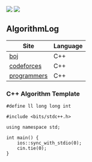 ![](https://img.shields.io/github/languages/top/eglik/AlgorithmLog.svg?color=brightgreen) ![](https://img.shields.io/github/languages/count/eglik/AlgorithmLog.svg)

## AlgorithmLog
  Site          | Language
  ------------- | -------------
  [boj](https://www.acmicpc.net/)  | C++
  [codeforces](https://www.topcoder.com/)  | C++
  [programmers](https://programmers.co.kr/)  | C++

### C++ Algorithm Template
```
#define ll long long int

#include <bits/stdc++.h>

using namespace std;

int main() {
	ios::sync_with_stdio(0);
	cin.tie(0);
}
```